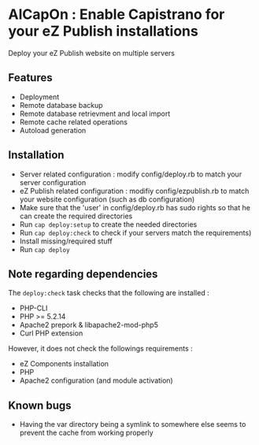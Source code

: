 # AlCapOn : Enable Capistrano for your eZ Publish installations

Deploy your eZ Publish website on multiple servers

## Features

* Deployment
* Remote database backup
* Remote database retrievment and local import
* Remote cache related operations
* Autoload generation

## Installation

* Server related configuration : modify config/deploy.rb to match your server configuration
* eZ Publish related configuration : modifiy config/ezpublish.rb to match your website configuration (such as db configuration)
* Make sure that the 'user' in config/deploy.rb has sudo rights so that he can create the required directories
* Run `cap deploy:setup` to create the needed directories
* Run `cap deploy:check` to check if your servers match the requirements)
* Install missing/required stuff
* Run `cap deploy`

## Note regarding dependencies

The `deploy:check` task checks that the following are installed :
* PHP-CLI
* PHP >= 5.2.14
* Apache2 prepork & libapache2-mod-php5
* Curl PHP extension

However, it does not check the followings requirements :
* eZ Components installation
* PHP
* Apache2 configuration (and module activation)

## Known bugs

* Having the var directory being a symlink to somewhere else seems to prevent the cache from working properly